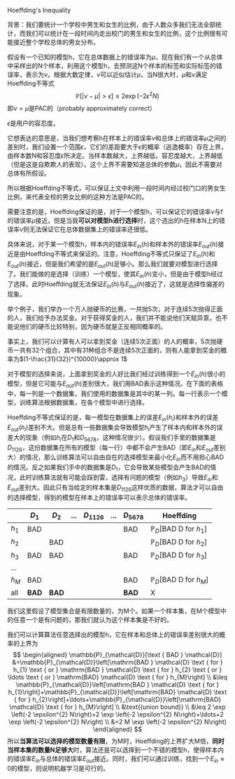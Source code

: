 Hoeffding's Inequality

背景：我们要统计一个学校中男生和女生的比例，由于人数众多我们无法全部统计，而我们可以统计在一段时间内走出校门的男生和女生的比例，这个比例很有可能接近整个学校总体的男女分布。

假设有一个已知的模型h，它在总体数据上的错误率为$\mu$，现在我们有一个从总体中采样出的N个样本，利用这个模型h，去预测这N个样本的标签和实际标签的错误率，表示为$\nu$。根据大数定律，$\nu$可以近似估计$\mu$，当N很大时，$\mu$和$\nu$满足Hoeffding不等式
$$
\mathbb{P}[|\nu-\mu|>\epsilon] \leq 2 \exp \left(-2 \epsilon^{2} N\right)
$$
即$\nu=\mu$是PAC的（probably approximately correct）

$\epsilon$是用户的容忍度。

它想表达的意思是，当我们想考察h在样本上的错误率$\nu$和总体上的错误率$\mu$之间的差别时，我们设置一个范围$\epsilon$，它们的差距要大于$\epsilon$的概率（逃逸概率）存在上界，由样本数N和容忍度$\epsilon$所决定。当样本数越大，上界越低。容忍度越大，上界越低（但是这是自欺欺人的表现）。这个上界不需要知道总体的参数$\mu$，因此不需要对总体有所假设。

所以根据Hoeffding不等式，可以保证上文中利用一段时间内经过校门口的男女生比例，来代表全校的男女比例的这种方法是PAC的。

需要注意的是，Hoeffding保证的是，对于一个模型h，可以保证它的错误率$\nu$与f的错误率$\mu$接近。但是当我**可以对模型h进行选择**时，这个选出的h在样本N上的错误率$\nu$则无法保证它在总体数据集上的错误率还很低。

具体来说，对于某一个模型h，样本内的错误率$E_{in}(h)$和样本外的错误率$E_{out}(h)$接近是由Hoeffding不等式来保证的。注意，Hoeffding不等式只保证了$E_{in}(h)$和$E_{out}(h)$接近，但是我们希望的是$E_{out}(h)$足够小。那么我们就要对模型进行选择了。我们能做的是选择（训练）一个模型，使其$E_{in}(h)$变小，但是由于模型h经过了选择，此时Hoeffding就无法保证$E_{in}(h)$与$E_{out}(h)$接近了，这就是选择性偏差的现象。

举个例子，我们举办一个万人抛硬币的比赛，一共抛5次，对于连续5次抛得正面的人，我们给予办法奖金。对于获得奖金的人，我们并不能说他们天赋异禀，也不能说他们的硬币比较特别，因为硬币就是正反相同概率的。

事实上，我们可以计算有人可以拿到奖金（连续5次正面）的人的概率，5次抛硬币一共有32个组合，其中有31种组合不是连续5次正面的，则有人能拿到奖金的概率为$(1-\frac{31}{32})^{10000}\approx 1$

对于模型的选择来说，上面拿到奖金的人好比我们经过训练得到一个$E_{in}(h)$很小的模型，但是它可能与$E_{out}(h)$差别很大，我们用BAD表示这种情况。在下面的表格中，每一列是一个数据集，我们使用的数据集是其中的某一列。每一行表示一个模型，训练算法根据数据集，在各个模型中进行选择。

Hoeffding不等式保证的是，每一模型在数据集上的误差$E_{in}(h_i)$和样本外的误差$E_{out}(h_i)$差别不大。但是总有一些数据集会导致模型$h_i$产生了样本内和样本外的误差大的现象（例如$h_i$在$D_1$和$D_{5678}$，这种情况很少）。假设我们手里的数据集是$D_{1126}$，这份数据集在所有的模型（每一行）中都不会产生BAD（即$E_{in}$和$E_{out}$差别大）的情况，那么训练算法可以自由自在的选择模型来最小化$E_{in}$而不用担心BAD的情况。反之如果我们手中的数据集是$D_1$，它会导致某些模型会产生BAD的情况，此时训练算法就有可能会踩到雷，选择有问题的模型（例如$h_3$）导致$E_{in}$和$E_{out}$差别大。因此只有当给定的样本集是$D_{1126}$这样优质的数据，算法才可以自由的选择模型，得到的模型在样本上的错误率可以表示总体的错误率。

|       | $D_1$   | $D_2$   | ...  | $D_{1126}$ | ...  | $D_{5678}$ | Hoeffding                             |
| ----- | ------- | ------- | ---- | ---------- | ---- | ---------- | ------------------------------------- |
| $h_1$ | BAD     |         |      |            |      | BAD        | $\mathbb{P}_D[\text{BAD D for } h_1]$ |
| $h_2$ |         | BAD     |      |            |      |            | $\mathbb{P}_D[\text{BAD D for } h_2]$ |
| $h_3$ | BAD     | BAD     |      |            |      | BAD        | $\mathbb{P}_D[\text{BAD D for } h_3]$ |
| ...   |         |         |      |            |      |            |                                       |
| $h_M$ | BAD     |         |      |            |      | BAD        | $\mathbb{P}_D[\text{BAD D for } h_M]$ |
| all   | **BAD** | **BAD** |      |            |      | **BAD**    | X                                     |

我们这里假设了模型集合是有限数量的，为M个。如果一个样本集，在M个模型中的任意一个是有问题的，那我们就认为这个样本集是不好的。

我们可以计算算法任意选择出的模型h，它在样本和总体上的错误率差别很大的概率的上界为
$$
\begin{aligned}
\mathbb{P}_{\mathcal{D}}[\text { BAD } \mathcal{D}]
&=\mathbb{P}_{\mathcal{D}}\left[\mathrm{BAD } \mathcal{D} \text { for } h_{1} \text { or } \mathrm{BAD } \mathcal{D} \text { for } h_{2} \text { or } \ldots \text { or } \mathrm{BAD} \mathcal{D} \text { for } h_{M}\right] \\
&\leq \mathbb{P}_{\mathcal{D}}\left[\mathrm{BAD } \mathcal{D} \text { for } h_{1}\right]+\mathbb{P}_{\mathcal{D}}\left[\mathrm{BAD} \mathcal{D} \text { for } h_{2}\right]+\ldots+\mathbb{P}_{\mathcal{D}}\left[\mathrm{BAD} \mathcal{D} \text { for } h_{M}\right]
\\
&\text{(union bound)} \\
&\leq 2 \exp \left(-2 \epsilon^{2} N\right)+2 \exp \left(-2 \epsilon^{2} N\right)+\ldots+2 \exp \left(-2 \epsilon^{2} N\right)
\\ 
&=2 M \exp \left(-2 \epsilon^{2} N\right)
\end{aligned}
$$
所以**当算法可以选择的模型数量有限**，为M时，Hoeffding的上界扩大M倍，**同时当样本集的数量N足够大**时，算法还是可以选择到一个不错的模型h，使得样本内的错误率$E_{in}$与总体的错误率$E_{out}$接近。同时，我们可以通过训练，找到一个$E_{in} \approx 0$的模型，则说明机器学习是可行的。
